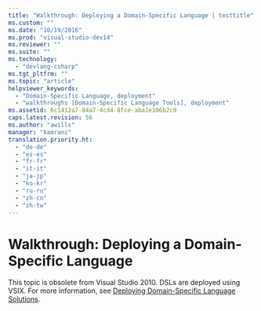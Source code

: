 ```yaml
---
title: "Walkthrough: Deploying a Domain-Specific Language | testtitle"
ms.custom: ""
ms.date: "10/19/2016"
ms.prod: "visual-studio-dev14"
ms.reviewer: ""
ms.suite: ""
ms.technology: 
  - "devlang-csharp"
ms.tgt_pltfrm: ""
ms.topic: "article"
helpviewer_keywords: 
  - "Domain-Specific Language, deployment"
  - "walkthroughs [Domain-Specific Language Tools], deployment"
ms.assetid: 6c1412a7-04a7-4cd4-8fce-aba1e106b2c0
caps.latest.revision: 56
ms.author: "awills"
manager: "kamrani"
translation.priority.ht: 
  - "de-de"
  - "es-es"
  - "fr-fr"
  - "it-it"
  - "ja-jp"
  - "ko-kr"
  - "ru-ru"
  - "zh-cn"
  - "zh-tw"
---
```

# Walkthrough: Deploying a Domain-Specific Language
This topic is obsolete from Visual Studio 2010. DSLs are deployed using VSIX. For more information, see [Deploying Domain-Specific Language Solutions](../modeling/deploying-domain-specific-language-solutions.md).
